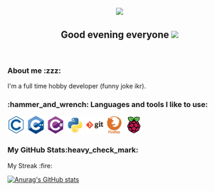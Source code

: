 <br>
<div id="header" align="center">
  <img src="https://media.giphy.com/media/M9gbBd9nbDrOTu1Mqx/giphy.gif" width="100"/>
  <h2>Good evening everyone <img src="https://media.giphy.com/media/hvRJCLFzcasrR4ia7z/giphy.gif" width="30px"/></h2>
  <br>
</div>

<h3>About me :zzz:</h3>
I'm a full time hobby developer (funny joke ikr).<br>

<h3> :hammer_and_wrench: Languages and tools I like to use: </h3>
<div>
  <img src="https://github.com/devicons/devicon/blob/master/icons/c/c-line.svg" title="C" **alt="C" width="40" height="40"/>
  <img src="https://github.com/devicons/devicon/blob/master/icons/cplusplus/cplusplus-original.svg" title="C++" **alt="C++" width="40" height="40"/>
  <img src="https://github.com/devicons/devicon/blob/master/icons/csharp/csharp-original.svg" title="C#" **alt="C#" width="40" height="40"/>
  <img src="https://github.com/devicons/devicon/blob/master/icons/python/python-original.svg" title="Python" **alt="Python" width="40" height="40"/>
  <img src="https://github.com/devicons/devicon/blob/master/icons/git/git-original-wordmark.svg" title="Git" **alt="Git" width="40" height="40"/>
  <img src="https://github.com/devicons/devicon/blob/master/icons/firefox/firefox-plain-wordmark.svg" title="FireFox" **alt="FireFox" width="40" height="40"/>
  <img src="https://github.com/devicons/devicon/blob/master/icons/raspberrypi/raspberrypi-original.svg" title="RPi" **alt="RPi" width="40" height="40"/>
</div>

<h3>My GitHub Stats:heavy_check_mark: </h3>
My Streak :fire:<br>

[![Anurag's GitHub stats](https://github-readme-stats.vercel.app/api?username=Comedy2006)](https://github.com/anuraghazra/github-readme-stats)

